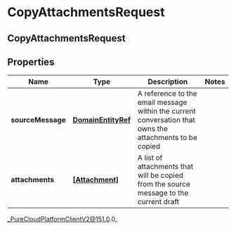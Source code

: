 # CopyAttachmentsRequest

## CopyAttachmentsRequest

## Properties

|Name | Type | Description | Notes|
|------------ | ------------- | ------------- | -------------|
| **sourceMessage** | [**DomainEntityRef**](DomainEntityRef) | A reference to the email message within the current conversation that owns the attachments to be copied | |
| **attachments** | [**[Attachment]**](Attachment) | A list of attachments that will be copied from the source message to the current draft | |



_PureCloudPlatformClientV2@151.0.0_
